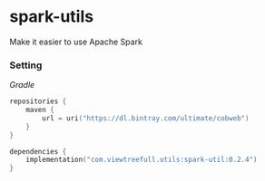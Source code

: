 # spark-utils
Make it easier to use Apache Spark  

### Setting
*Gradle*
```kotlin
repositories {
    maven {
        url = uri("https://dl.bintray.com/ultimate/cobweb")
    }
}

dependencies {
    implementation("com.viewtreefull.utils:spark-util:0.2.4")
}
``` 
